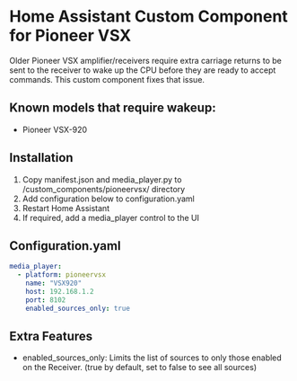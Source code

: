 # Home Assistant Custom Component for Pioneer VSX
Older Pioneer VSX amplifier/receivers require extra carriage returns to be sent to the receiver to wake up the CPU before they are ready to accept commands. This custom component fixes that issue.  

## Known models that require wakeup:
* Pioneer VSX-920


## Installation
1. Copy manifest.json and media_player.py to <config>/custom_components/pioneervsx/ directory
2. Add configuration below to configuration.yaml
3. Restart Home Assistant
4. If required, add a media_player control to the UI

## Configuration.yaml
```yaml
media_player:
  - platform: pioneervsx
    name: "VSX920"
    host: 192.168.1.2
    port: 8102
    enabled_sources_only: true
```

## Extra Features
* enabled_sources_only: 
  Limits the list of sources to only those enabled on the Receiver. (true by default, set to false to see all sources)
  
